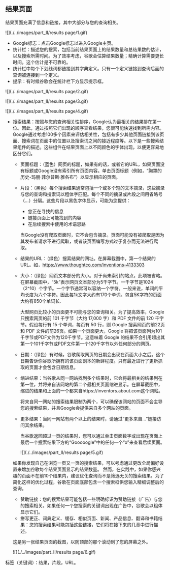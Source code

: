 ## 结果页面

结果页面充满了信息和链接，其中大部分与您的查询相关。

 ![](./../images/part_Ⅱ/results page/1.gif)

- Google标志：点击Google标志以进入Google主页。 
- 统计栏：描述您的搜索，包括当前结果页面上的结果数量和总结果数的估计，以及搜索所需时间。为了效率考虑，谷歌会估算结果数量；精确计算需要更长时间。这个估计是不可靠的。 
- 统计栏中每个下划线词都链接到其字典定义。只有一个定义链接到查询后面的查询被连接到一个定义。 
- 提示：有时候谷歌会在统计栏下方显示提示框。

 ![](./../images/part_Ⅱ/results page/2.gif)

 ![](./../images/part_Ⅱ/results page/3.gif)

 ![](./../images/part_Ⅱ/results page/4.gif)

- 搜索结果：按照与您的查询相关性排序，Google认为最相关的结果排在第一位。因此，通过按照它们出现的顺序查看结果，您很可能快速找到所需内容。 Google通过考虑100多个因素来评估相关性，包括有多少其他页面链接到该页面、搜索词在页面中的位置以及搜索词之间的接近程度等。以下是一些搜索结果组件的描述。这些组件在结果页面上以不同颜色的字体出现，以便更容易地区分它们。

  - 页面标题：（蓝色）网页的标题，如果有的话，或者它的URL，如果页面没有标题或Google没有索引所有页面内容。单击页面标题（例如，“胸罩的历史-玛丽·菲尔普斯·雅各布”）以显示相应的页面。

  - 片段：（黑色）每个搜索结果通常包括一个或多个短的文本摘录，这些摘录与您的查询和搜索词以粗体字匹配。每个不同的摘录或片段之间用省略号（…）分隔。这些片段以黑色字体显示，可能为您提供： 

    - 您正在寻找的信息 
    - 链接页面上可能找到的内容 
    - 在后续搜索中使用的术语思路

    当Google没有爬取页面时，它不会包含摘录。页面可能没有被爬取是因为其发布者请求不进行爬取，或者该页面编写方式过于复杂而无法进行爬取。

  - 结果的URL：（绿色）搜索结果的网址。在屏幕截图中，第一个结果的URL。如，https://www.thoughtco.com/inventions-4133303

  - 大小：（绿色）网页文本部分的大小。对于尚未索引的站点，此项被省略。在屏幕截图中，“5k”表示网页文本部分为5千字节。一千字节是1024（2^10）个字节。一个字节通常可以容纳一个字符。一般来说，单词的平均长度为六个字符。因此每1k文字大约有170个单词。包含5K字符的页面大约有850个单词长.

    大型网页比较小的页面更不可能与您的查询相关。为了提高效率，Google 只搜索网页的前 101 千字节（大约 17,000 字）和 PDF 文件的前 120 千字节。假设每行有 15 个单词，每页有 50 行，则 Google 搜索网页的前22页和 PDF 文件的前26页。如果一个页面更大，Google 将把该页面列为101千字节或PDF文件为120千字节。这意味着 Google 的结果不会引用超出其第一个101千字节或PDF文件第一个120千字节以外任何部分的网页。

  - 日期：（绿色）有时候，谷歌爬取网页的日期会出现在页面大小之后。这个日期告诉你谷歌所拥有的该页面副本的新鲜程度。只有最近进行了更新抓取的页面才会包含日期信息。

  - 缩进结果：当谷歌从同一网站找到多个结果时，它会将最相关的结果列在第一位，并将来自该网站的第二个最相关页面缩进显示。在屏幕截图中，缩进的结果和上面的一个都来自https://inventors.about.com这个网站。

    将来自同一网站的搜索结果限制为两个，可以确保该网站的页面不会主导您的搜索结果，并且Google会提供来自多个网站的页面。

  - 更多结果：当同一网站有两个以上的结果时，请通过“更多来自...”链接访问其余结果。

    当谷歌返回超过一页的结果时，您可以通过单击页面数字或出现在页面上最后一个搜索结果下方的“Gooooogle”中的任何一个“o”来查看后续页面。

     ![](./../images/part_Ⅱ/results page/5.gif)

  

  ​		如果你发现自己在浏览一页又一页的搜索结果，可以考虑通过更改全局偏好设置来增加谷歌每个结果页面显示的结果数量。 然而，在实践中，如果你感兴 趣的页面不在前10个结果内，建议优化查询而不是筛选无关的搜索结果。为了简化这样的优化过程，谷歌在页面底部包含一个搜索框供您输入精细调整后的查询。

  - 赞助链接：您的搜索结果可能包括一些明确标识为赞助链接（广告）与您的搜索相关。如果任何一个您搜索的关键词出现在广告中，谷歌会以粗体显示它们。
  - 拼写更正、词典定义、缓存、相似页面、新闻、产品信息、翻译和书籍结果：您的搜索结果可能包括这些链接，它们将在接下来的几章中进行描述。

  

  这是另一张结果页面的截图，以防顶部的那个滚动到了您的屏幕之外。

   ![](./../images/part_Ⅱ/results page/6.gif)

  

标签（关键词）：结果，片段，URL。